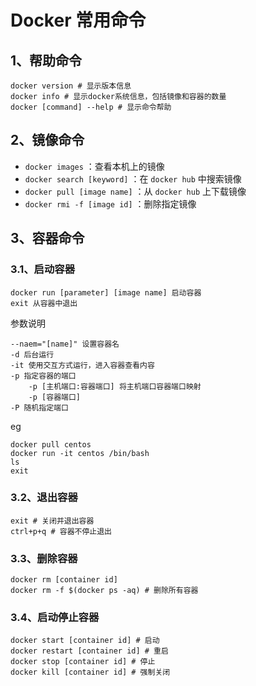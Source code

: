 # Docker 常用命令

## 1、帮助命令

```shell
docker version # 显示版本信息
docker info # 显示docker系统信息，包括镜像和容器的数量
docker [command] --help # 显示命令帮助
```

## 2、镜像命令

- `docker images` ：查看本机上的镜像
- `docker search [keyword]` ：在 `docker hub` 中搜索镜像
- `docker pull [image name]` ：从 `docker hub` 上下载镜像
- `docker rmi -f [image id]` ：删除指定镜像

## 3、容器命令

### 3.1、启动容器

```shell
docker run [parameter] [image name] 启动容器
exit 从容器中退出
```

参数说明

```shell
--naem="[name]" 设置容器名
-d 后台运行
-it 使用交互方式运行，进入容器查看内容
-p 指定容器的端口
	-p [主机端口:容器端口] 将主机端口容器端口映射
	-p [容器端口] 
-P 随机指定端口
```

eg

```shell
docker pull centos
docker run -it centos /bin/bash
ls
exit
```

### 3.2、退出容器

```shell
exit # 关闭并退出容器
ctrl+p+q # 容器不停止退出
```

### 3.3、删除容器

```shell
docker rm [container id]
docker rm -f $(docker ps -aq) # 删除所有容器
```

### 3.4、启动停止容器

```shell
docker start [container id] # 启动
docker restart [container id] # 重启
docker stop [container id] # 停止
docker kill [container id] # 强制关闭
```



